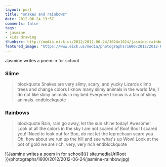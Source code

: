 ```yaml
---
layout: post
title: "snakes and rainbows"
date: 2012-06-24 13:57
comments: false
tags:
- jasmine
- kids drawing
thumbsrc: http://media.eick.us/2012/2012-06-24/1024x1024/jasmine-rainbow.jpg
featured_image: "https://www.eick.us/media/photographs/1600/2012/2012-06-24/jasmine-rainbow.jpg"
---
```

Jasmine writes a poem in for school

### Slime
> blockquote
Snakes are very slimy, scary, and yucky
Lizards climb trees and change colors
I know many slimy animals in the world
Me, I do not like slimy animals in my bed
Everyone I know is a fan of slimy animals.
> endblockquote


### Rainbows
> blockquote
Rain, rain go away, let the sun shine today!
Awesome!  Look at all the colors in the sky
I am not scared of Boo! Boo! I scared you!
INeed to look out for Boo, do not let the leprechaun scare you
Oh, how about we run up the hill and see what's up
Wow!  Look at the pot of gold we are rich, very, very rich
> endblockquote

![Jasmine writes a poem in for school]({{ site.mediaUrlRoot }}/photographs/1600/2012/2012-06-24/jasmine-rainbow.jpg)


